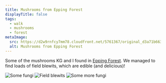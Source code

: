 ```yaml
---
title: Mushrooms from Epping Forest
displayTitle: false
tags:
  - walk
  - mushrooms
  - forest
metaImage:
  src: https://d2w9rnfcy7mm78.cloudfront.net/5761367/original_d3a71b66353dbe182e45c0c36c3553ea.jpg?1576907036?bc=0
  alt: Mushrooms from Epping Forest
---
```


Some of the mushrooms KG and I found in [Epping Forest](https://en.wikipedia.org/wiki/Epping_Forest). We managed to find loads of field blewits, which are edible (and delicious)!

![Some fungi](https://d2w9rnfcy7mm78.cloudfront.net/5761367/original_d3a71b66353dbe182e45c0c36c3553ea.jpg?1576907036?bc=0)
![Field blewits](https://d2w9rnfcy7mm78.cloudfront.net/5761369/original_2b9a90f2bce952e917884a2f127ea5b5.jpg?1576907044?bc=0)
![Some more fungi](https://d2w9rnfcy7mm78.cloudfront.net/5761368/original_5f249f20c66b85f28c4ba69e9943c722.jpg?1576907038?bc=0)
